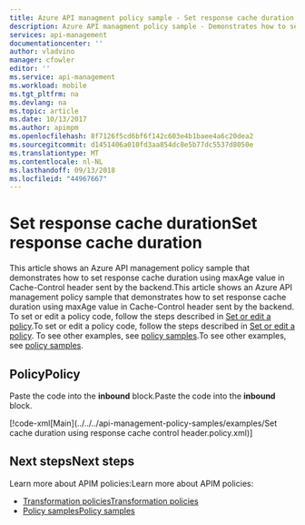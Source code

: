 ```yaml
---
title: Azure API managment policy sample - Set response cache duration | Microsoft Docs
description: Azure API managment policy sample - Demonstrates how to set response cache duration using maxAge value in Cache-Control header sent by the backend..
services: api-management
documentationcenter: ''
author: vladvino
manager: cfowler
editor: ''
ms.service: api-management
ms.workload: mobile
ms.tgt_pltfrm: na
ms.devlang: na
ms.topic: article
ms.date: 10/13/2017
ms.author: apimpm
ms.openlocfilehash: 8f7126f5cd6bf6f142c603e4b1baee4a6c20dea2
ms.sourcegitcommit: d1451406a010fd3aa854dc8e5b77dc5537d8050e
ms.translationtype: MT
ms.contentlocale: nl-NL
ms.lasthandoff: 09/13/2018
ms.locfileid: "44967667"
---
```

# <a name="set-response-cache-duration"></a><span data-ttu-id="25dad-103">Set response cache duration</span><span class="sxs-lookup"><span data-stu-id="25dad-103">Set response cache duration</span></span>

<span data-ttu-id="25dad-104">This article shows an Azure API management policy sample that demonstrates how to set response cache duration using maxAge value in Cache-Control header sent by the backend.</span><span class="sxs-lookup"><span data-stu-id="25dad-104">This article shows an Azure API management policy sample that demonstrates how to set response cache duration using maxAge value in Cache-Control header sent by the backend.</span></span> <span data-ttu-id="25dad-105">To set or edit a policy code, follow the steps described in [Set or edit a policy](../set-edit-policies.md).</span><span class="sxs-lookup"><span data-stu-id="25dad-105">To set or edit a policy code, follow the steps described in [Set or edit a policy](../set-edit-policies.md).</span></span> <span data-ttu-id="25dad-106">To see other examples, see [policy samples](../policy-samples.md).</span><span class="sxs-lookup"><span data-stu-id="25dad-106">To see other examples, see [policy samples](../policy-samples.md).</span></span>

## <a name="policy"></a><span data-ttu-id="25dad-107">Policy</span><span class="sxs-lookup"><span data-stu-id="25dad-107">Policy</span></span>

<span data-ttu-id="25dad-108">Paste the code into the **inbound** block.</span><span class="sxs-lookup"><span data-stu-id="25dad-108">Paste the code into the **inbound** block.</span></span>

[!code-xml[Main](../../../api-management-policy-samples/examples/Set cache duration using response cache control header.policy.xml)]

## <a name="next-steps"></a><span data-ttu-id="25dad-109">Next steps</span><span class="sxs-lookup"><span data-stu-id="25dad-109">Next steps</span></span>

<span data-ttu-id="25dad-110">Learn more about APIM policies:</span><span class="sxs-lookup"><span data-stu-id="25dad-110">Learn more about APIM policies:</span></span>

+ [<span data-ttu-id="25dad-111">Transformation policies</span><span class="sxs-lookup"><span data-stu-id="25dad-111">Transformation policies</span></span>](../api-management-transformation-policies.md)
+ [<span data-ttu-id="25dad-112">Policy samples</span><span class="sxs-lookup"><span data-stu-id="25dad-112">Policy samples</span></span>](../policy-samples.md)

